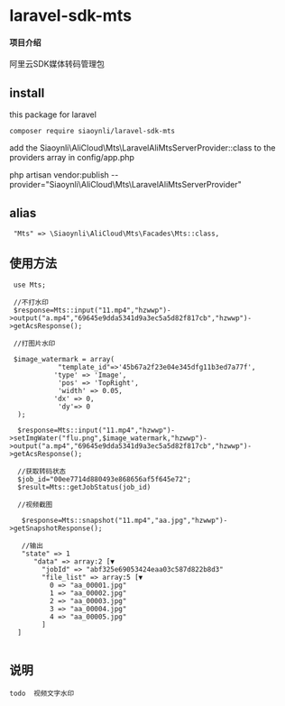 # laravel-sdk-mts

#### 项目介绍

阿里云SDK媒体转码管理包

## install

this package  for laravel

```
composer require siaoynli/laravel-sdk-mts
```
add the   Siaoynli\AliCloud\Mts\LaravelAliMtsServerProvider::class   to the providers array in config/app.php

php artisan vendor:publish --provider="Siaoynli\AliCloud\Mts\LaravelAliMtsServerProvider"

## alias

```
 "Mts" => \Siaoynli\AliCloud\Mts\Facades\Mts::class,
```

## 使用方法

```
 use Mts;
 
 //不打水印
 $response=Mts::input("11.mp4","hzwwp")->output("a.mp4","69645e9dda5341d9a3ec5a5d82f817cb","hzwwp")->getAcsResponse();
 
 //打图片水印
 
 $image_watermark = array(
            "template_id"=>'45b67a2f23e04e345dfg11b3ed7a77f',
           'type' => 'Image',
            'pos' => 'TopRight',
            'width' => 0.05,
           'dx' => 0,
            'dy'=> 0
  );
 
  $response=Mts::input("11.mp4","hzwwp")->setImgWater("flu.png",$image_watermark,"hzwwp")->output("a.mp4","69645e9dda5341d9a3ec5a5d82f817cb","hzwwp")->getAcsResponse();
  
  //获取转码状态
  $job_id="00ee7714d880493e868656af5f645e72";
  $result=Mts::getJobStatus(job_id)
  
  //视频截图
  
   $response=Mts::snapshot("11.mp4","aa.jpg","hzwwp")->getSnapshotResponse();
   
   //输出
   "state" => 1
      "data" => array:2 [▼
        "jobId" => "abf325e69053424eaa03c587d822b8d3"
        "file_list" => array:5 [▼
          0 => "aa_00001.jpg"
          1 => "aa_00002.jpg"
          2 => "aa_00003.jpg"
          3 => "aa_00004.jpg"
          4 => "aa_00005.jpg"
        ]
  ]
  
```

## 说明

```
todo  视频文字水印
```

## 

